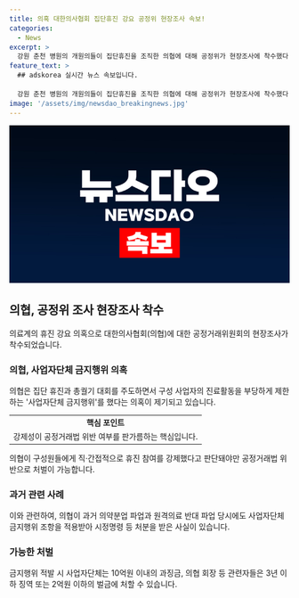 ```yaml
---
title: 의혹 대한의사협회 집단휴진 강요 공정위 현장조사 속보!
categories:
  - News
excerpt: >
  강원 춘천 병원의 개원의들이 집단휴진을 조직한 의협에 대해 공정위가 현장조사에 착수했다. 보건복지부는 의협을 공정위에 신고하며 '사업자단체 금지행위'로 지목했고, 의협이 집단 휴진을 주도한 것으로 밝혀졌다. 이에 대한 법 위반이 확인되면 과징금과 징역형을 적용할 예정이다. 지난 2000년과 2014년 의약분업과 원격의료 파업 시에도 의협에 대해 사업자단체 금지행위 조항을 적용한 사례가 있었다.
feature_text: >
  ## adskorea 실시간 뉴스 속보입니다.

  강원 춘천 병원의 개원의들이 집단휴진을 조직한 의협에 대해 공정위가 현장조사에 착수했다. 보건복지부는 의협을 공정위에 신고하며 '사업자단체 금지행위'로 지목했고, 의협이 집단 휴진을 주도한 것으로 밝혀졌다. 이에 대한 법 위반이 확인되면 과징금과 징역형을 적용할 예정이다. 지난 2000년과 2014년 의약분업과 원격의료 파업 시에도 의협에 대해 사업자단체 금지행위 조항을 적용한 사례가 있었다.
image: '/assets/img/newsdao_breakingnews.jpg'
---
```


<p><img src="/assets/img/newsdao_breakingnews.jpg" alt="adskorea 속보" /></p>

<h2 data-ke-size="size26">의협, 공정위 조사 현장조사 착수</h2>

<p data-ke-size="size16">의료계의 휴진 강요 의혹으로 대한의사협회(의협)에 대한 공정거래위원회의 현장조사가 착수되었습니다.</p>

<h3>의협, 사업자단체 금지행위 의혹</h3>

<p data-ke-size="size16">의협은 집단 휴진과 총궐기 대회를 주도하면서 구성 사업자의 진료활동을 부당하게 제한하는 '사업자단체 금지행위'를 했다는 의혹이 제기되고 있습니다.</p>

<table> 
  <tr> 
    <td style="text-align: center; height: 17px;"><b>핵심 포인트</b></td> 
  </tr> 
  <tr> 
    <td style="text-align: center; height: 17px;">강제성이 공정거래법 위반 여부를 판가름하는 핵심입니다.</td> 
  </tr> 
</table>

<p></p></p>

<p data-ke-size="size16">의협이 구성원들에게 직·간접적으로 휴진 참여를 강제했다고 판단돼야만 공정거래법 위반으로 처벌이 가능합니다.</p>

<h3>과거 관련 사례</h3>

<p data-ke-size="size16">이와 관련하여, 의협이 과거 의약분업 파업과 원격의료 반대 파업 당시에도 사업자단체 금지행위 조항을 적용받아 시정명령 등 처분을 받은 사실이 있습니다.</p>

<h3>가능한 처벌</h3>

<p data-ke-size="size16">금지행위 적발 시 사업자단체는 10억원 이내의 과징금, 의협 회장 등 관련자들은 3년 이하 징역 또는 2억원 이하의 벌금에 처할 수 있습니다.</p>

